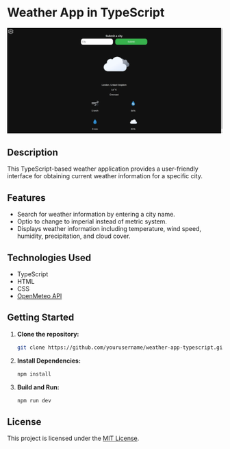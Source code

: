 # Weather App in TypeScript

![Weather App Screenshot](preview.jpg)

## Description

This TypeScript-based weather application provides a user-friendly interface for obtaining current weather information for a specific city.

## Features

- Search for weather information by entering a city name.
- Optio to change to imperial instead of metric system.
- Displays weather information including temperature, wind speed, humidity, precipitation, and cloud cover.

## Technologies Used

- TypeScript
- HTML
- CSS
- [OpenMeteo API](https://open-meteo.com/)

## Getting Started

1. **Clone the repository:**

   ```bash
   git clone https://github.com/yourusername/weather-app-typescript.git
   ```

2. **Install Dependencies:**

   ```bash
   npm install
   ```

3. **Build and Run:**

   ```bash
   npm run dev
   ```

## License

This project is licensed under the [MIT License](LICENSE.txt).
